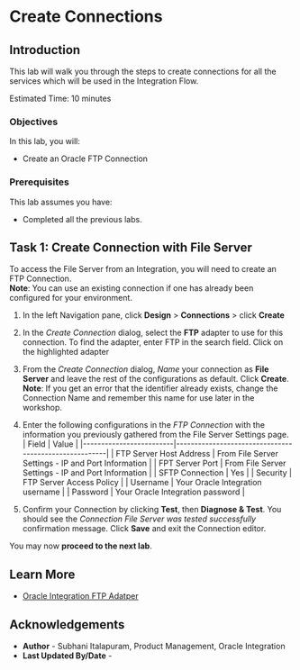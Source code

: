 # Create Connections

## Introduction


This lab will walk you through the steps to create connections for all the services which will be used in the Integration Flow.

Estimated Time: 10 minutes

### Objectives
In this lab, you will:
- Create an Oracle FTP Connection

### Prerequisites
This lab assumes you have:
- Completed all the previous labs.

## Task 1: Create Connection with File Server

To access the File Server from an Integration, you will need to create an FTP Connection.  
**Note**: You can use an existing connection if one has already been configured for your environment.

1. In the left Navigation pane, click **Design** > **Connections** > click **Create**
2. In the *Create Connection* dialog, select the **FTP** adapter to use for this connection. To find the adapter, enter FTP in the search field. Click on the highlighted adapter
3. From the *Create Connection* dialog, *Name* your connection as **File Server** and leave the rest of the configurations as default. Click **Create**.  
**Note**: If you get an error that the identifier already exists, change the Connection Name and remember this name for use later in the workshop.
4. Enter the following configurations in the *FTP Connection* with the information you previously gathered from the File Server Settings page.  
| Field                   | Value                                                 |
|-------------------------|-------------------------------------------------------|
| FTP Server Host Address | From File Server Settings - IP and Port Information   |
| FPT Server Port         | From File Server Settings - IP and Port Information   |
| SFTP Connection         | Yes                                                   |
| Security                | FTP Server Access Policy                              |
| Username                | Your Oracle Integration username                      |
| Password                | Your Oracle Integration password                      |

5. Confirm your Connection by clicking **Test**, then **Diagnose & Test**. You should see the *Connection File Server was tested successfully* confirmation message. Click **Save** and exit the Connection editor.

You may now **proceed to the next lab**.


## Learn More

* [Oracle Integration FTP Adatper](https://www.oracle.com/pls/topic/lookup?ctx=en/cloud/paas/integration-cloud&id=ICSFT-GUID-59194DED-31DC-4E3D-893C-0064D7CC65A0)

## Acknowledgements
* **Author** - Subhani Italapuram, Product Management, Oracle Integration
* **Last Updated By/Date** -
